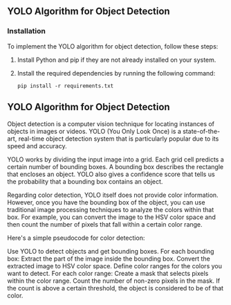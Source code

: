 ## YOLO Algorithm for Object Detection

### Installation

To implement the YOLO algorithm for object detection, follow these steps:

1. Install Python and pip if they are not already installed on your system.

2. Install the required dependencies by running the following command:

   ```shell
   pip install -r requirements.txt
## YOLO Algorithm for Object Detection

Object detection is a computer vision technique for locating instances of objects in images or videos. YOLO (You Only Look Once) is a state-of-the-art, real-time object detection system that is particularly popular due to its speed and accuracy.

YOLO works by dividing the input image into a grid. Each grid cell predicts a certain number of bounding boxes. A bounding box describes the rectangle that encloses an object. YOLO also gives a confidence score that tells us the probability that a bounding box contains an object.

Regarding color detection, YOLO itself does not provide color information. However, once you have the bounding box of the object, you can use traditional image processing techniques to analyze the colors within that box. For example, you can convert the image to the HSV color space and then count the number of pixels that fall within a certain color range.

Here's a simple pseudocode for color detection:

Use YOLO to detect objects and get bounding boxes.
For each bounding box:
Extract the part of the image inside the bounding box.
Convert the extracted image to HSV color space.
Define color ranges for the colors you want to detect.
For each color range:
Create a mask that selects pixels within the color range.
Count the number of non-zero pixels in the mask.
If the count is above a certain threshold, the object is considered to be of that color.
